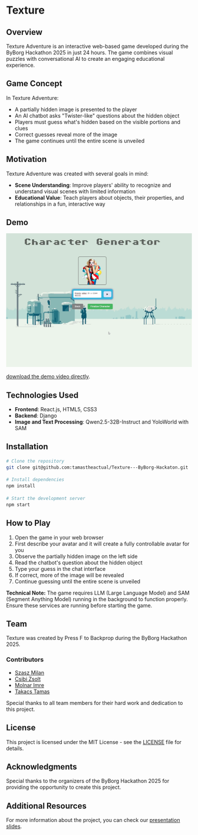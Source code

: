 # Texture 

## Overview

Texture Adventure is an interactive web-based game developed during the ByBorg Hackathon 2025 in just 24 hours. The game combines visual puzzles with conversational AI to create an engaging educational experience.

## Game Concept

In Texture Adventure:
- A partially hidden image is presented to the player
- An AI chatbot asks "Twister-like" questions about the hidden object
- Players must guess what's hidden based on the visible portions and clues
- Correct guesses reveal more of the image
- The game continues until the entire scene is unveiled

## Motivation

Texture Adventure was created with several goals in mind:
- **Scene Understanding**: Improve players' ability to recognize and understand visual scenes with limited information
- **Educational Value**: Teach players about objects, their properties, and relationships in a fun, interactive way

## Demo

[![Texture Demo Video](./media/thumbnails/texture-thumbnail.jpg)](./media/thumbnails/Texture-demo.mov)

[download the demo video directly](./media/thumbnails/Texture-demo.mov).

## Technologies Used

- **Frontend**: React.js, HTML5, CSS3
- **Backend**: Django
- **Image and Text Processing**: Qwen2.5-32B-Instruct and YoloWorld with SAM

## Installation

```bash
# Clone the repository
git clone git@github.com:tamastheactual/Texture---ByBorg-Hackaton.git

# Install dependencies
npm install

# Start the development server
npm start
```

## How to Play

1. Open the game in your web browser 
2. First describe your avatar and it will create a fully controllable avatar for you
3. Observe the partially hidden image on the left side
4. Read the chatbot's question about the hidden object
5. Type your guess in the chat interface
6. If correct, more of the image will be revealed
7. Continue guessing until the entire scene is unveiled

**Technical Note:** The game requires LLM (Large Language Model) and SAM (Segment Anything Model) running in the background to function properly. Ensure these services are running before starting the game.

## Team

Texture was created by Press F to Backprop during the ByBorg Hackathon 2025.

### Contributors

- [Szasz Milan](https://github.com/szaszmilan)
- [Csibi Zsolt](https://github.com/zsolt-csibi)
- [Molnar Imre](https://github.com/PercibalBuxus)
- [Takacs Tamas](https://github.com/tamastheactual)


Special thanks to all team members for their hard work and dedication to this project.

## License

This project is licensed under the MIT License - see the [LICENSE](LICENSE) file for details.

## Acknowledgments

Special thanks to the organizers of the ByBorg Hackathon 2025 for providing the opportunity to create this project.

## Additional Resources

For more information about the project, you can check our [presentation slides](./media/texture.pptx).
